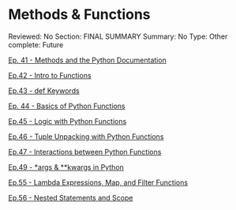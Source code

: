 # Methods & Functions

Reviewed: No
Section: FINAL SUMMARY
Summary: No
Type: Other
complete: Future

[Ep. 41 - Methods and the Python Documentation ](Methods%20&%20Functions%2063d7d2ad4d664fb1a59434da1d3b7bea/Ep%2041%20-%20Methods%20and%20the%20Python%20Documentation%20c72db1436f8d4b4a9182ea1510bf56ed.md)

[Ep.42 - Intro to Functions](Methods%20&%20Functions%2063d7d2ad4d664fb1a59434da1d3b7bea/Ep%2042%20-%20Intro%20to%20Functions%2029583fc6291a40b5b23a176ddd72fb19.md)

[Ep.43 - def Keywords](Methods%20&%20Functions%2063d7d2ad4d664fb1a59434da1d3b7bea/Ep%2043%20-%20def%20Keywords%2011ba23c066a54fe794a7000dd7adc7d6.md)

[Ep. 44 - Basics of Python Functions](Methods%20&%20Functions%2063d7d2ad4d664fb1a59434da1d3b7bea/Ep%2044%20-%20Basics%20of%20Python%20Functions%20d7e92734f6db4916b33fb5c00ee3d99d.md)

[Ep.45 - Logic with Python Functions](Methods%20&%20Functions%2063d7d2ad4d664fb1a59434da1d3b7bea/Ep%2045%20-%20Logic%20with%20Python%20Functions%2074bc03f383fd40c48c9eba84c490c23f.md)

[Ep.46 - Tuple Unpacking with Python Functions](Methods%20&%20Functions%2063d7d2ad4d664fb1a59434da1d3b7bea/Ep%2046%20-%20Tuple%20Unpacking%20with%20Python%20Functions%2057cc5449ec3143cd8a515bd6dd0c3c28.md)

[Ep.47 - Interactions between Python Functions ](Methods%20&%20Functions%2063d7d2ad4d664fb1a59434da1d3b7bea/Ep%2047%20-%20Interactions%20between%20Python%20Functions%206f316db119624ff79ea5680f2983852e.md)

[Ep.49 - *args & **kwargs in Python](Methods%20&%20Functions%2063d7d2ad4d664fb1a59434da1d3b7bea/Ep%2049%20-%20args%20&%20kwargs%20in%20Python%20c085e43e759b4481a271e2ba4f631e63.md)

[Ep.55 - Lambda Expressions, Map, and Filter Functions](Methods%20&%20Functions%2063d7d2ad4d664fb1a59434da1d3b7bea/Ep%2055%20-%20Lambda%20Expressions,%20Map,%20and%20Filter%20Functi%20493065601dd14f329348adeebe1259bc.md)

[Ep.56 - Nested Statements and Scope](Methods%20&%20Functions%2063d7d2ad4d664fb1a59434da1d3b7bea/Ep%2056%20-%20Nested%20Statements%20and%20Scope%204e9f78e00d0f4f62b6dc382c862cc665.md)